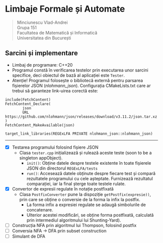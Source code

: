 # Limbaje Formale și Automate
> Minciunescu Vlad-Andrei <br>
> Grupa 151 <br>
> Facultatea de Matematică și Informatică <br>
> Universitatea din București

## Sarcini și implementare

- Limbaj de programare: C++20
- Programul constă în verificarea testelor prin executarea unor sarcini specifice, deci obiectul de bază al aplicației este <code>Tester</code>.
- Atenție! Programul folosește o bibliotecă externă pentru parsarea fișierelor JSON (<i>nlohmann_json</i>). Configurația CMakeLists.txt care ar trebui să garanteze link-uirea corectă este:
```
include(FetchContent)
FetchContent_Declare(
        json
        URL https://github.com/nlohmann/json/releases/download/v3.11.2/json.tar.xz
)
FetchContent_MakeAvailable(json)

target_link_libraries(REGExLFA PRIVATE nlohmann_json::nlohmann_json)
```

<hr>

- [x] Testarea programului folosind fișiere JSON
    - Clasa <code>tester.cpp</code> inițializează și rulează aceste teste (soon to be a singleton appObject).
        - <code>init()</code>: Obține datele despre testele existente în toate fișierele JSON din directorul <code>REGExLFA/tests</code>
        - <code>run()</code>: Accesează datele obținute despre fiecare test și compară rezultatele programului cu cele așteptate. Furnizează rezultatul comparației, iar la final șterge toate testele rulate.
- [x] Convertor de expresii regulate în notație postfixată
  - Clasa <code>PostfixConverter</code> pune la dispoziție <code>getPostfix(expresie))</code>, prin care se obține o conversie de la forma la infix la postfix.
    - La forma infix a expresiei regulate se adaugă simbolurile de concatenare.
    - Ulterior acestei modificări, se obține forma postfixată, calculată prin intermediul algoritmului lui Shunting-Yard).
- [ ] Construcția NFA prin algoritmul lui Thompson, folosind postfix
- [ ] Conversia NFA -> DFA prin subset construction
- [ ] Simulant de DFA